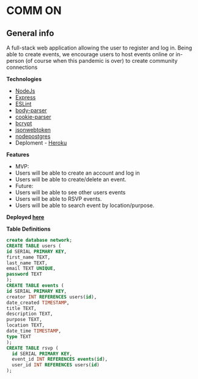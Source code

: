# COMM ON

## General info
A full-stack web application allowing the user to register and log in. Being able to create events, we encourage users to host events online or in-person (of course when this pandemic is over)  to create community connections

**Technologies**
 - [NodeJs](https://nodejs.org/en/)
 - [Express](http://expressjs.com/)
 - [ESLint](https://github.com/eslint/eslint)
 - [body-parser](https://github.com/expressjs/body-parser)
 - [cookie-parser](https://github.com/expressjs/cookie-parser#readme)
 - [bcrypt](https://github.com/kelektiv/node.bcrypt.js#usage)
 - [jsonwebtoken](https://github.com/auth0/node-jsonwebtoken#readme)
 - [nodepostgres](https://node-postgres.com/features/pooling)
 - Deploment - [Heroku](https://devcenter.heroku.com/articles/getting-started-with-nodejs?singlepage=true)

**Features**
* MVP:
*   Users will be able to create an account and log in
*   Users will be able to create/delete an event.
* Future:
*   Users will be able to see other users events
*   Users will be able to RSVP events.
*   Users will be able to search event by location/purpose.

**Deployed [here]()**


**Table Definitions**
```sql
create database network;
CREATE TABLE users (
id SERIAL PRIMARY KEY,
first_name TEXT,
last_name TEXT,
email TEXT UNIQUE,
password TEXT
);
CREATE TABLE events (
id SERIAL PRIMARY KEY,
creator INT REFERENCES users(id),
date_created TIMESTAMP,
title TEXT,
description TEXT,
purpose TEXT,
location TEXT,
date_time TIMESTAMP,
type TEXT
);
CREATE TABLE rsvp (
  id SERIAL PRIMARY KEY,
  event_id INT REFERENCES events(id),
  user_id INT REFERENCES users(id)
);
```
